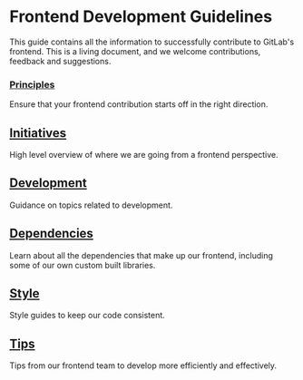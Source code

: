 # Frontend Development Guidelines

This guide contains all the information to successfully contribute to GitLab's frontend.
This is a living document, and we welcome contributions, feedback and suggestions.

### [Principles](principles.md)

Ensure that your frontend contribution starts off in the right direction.

## [Initiatives](initiatives.md)

High level overview of where we are going from a frontend perspective.

## [Development](development.md)

Guidance on topics related to development.

## [Dependencies](dependencies.md)

Learn about all the dependencies that make up our frontend, including some of our own custom built libraries.

## [Style](style.md)

Style guides to keep our code consistent.

## [Tips](tips.md)

Tips from our frontend team to develop more efficiently and effectively.

